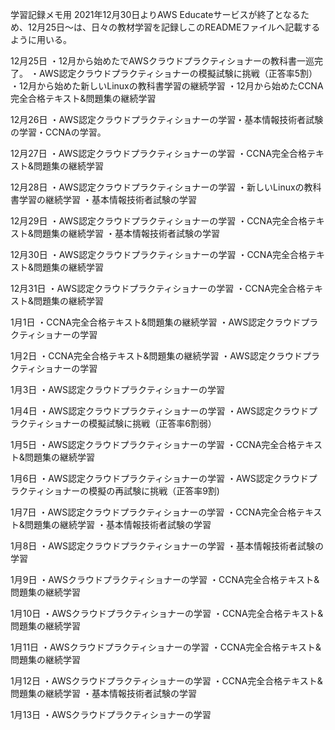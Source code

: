 学習記録メモ用
2021年12月30日よりAWS Educateサービスが終了となるため、12月25日～は、日々の教材学習を記録しこのREADMEファイルへ記載するように用いる。


12月25日
・12月から始めたでAWSクラウドプラクティショナーの教科書一巡完了。
・AWS認定クラウドプラクティショナーの模擬試験に挑戦（正答率5割）
・12月から始めた新しいLinuxの教科書学習の継続学習
・12月から始めたCCNA完全合格テキスト&問題集の継続学習

12月26日
・AWS認定クラウドプラクティショナーの学習・基本情報技術者試験の学習・CCNAの学習。

12月27日
・AWS認定クラウドプラクティショナーの学習
・CCNA完全合格テキスト&問題集の継続学習

12月28日
・AWS認定クラウドプラクティショナーの学習
・新しいLinuxの教科書学習の継続学習
・基本情報技術者試験の学習

12月29日
・AWS認定クラウドプラクティショナーの学習
・CCNA完全合格テキスト&問題集の継続学習
・基本情報技術者試験の学習

12月30日
・AWS認定クラウドプラクティショナーの学習
・CCNA完全合格テキスト&問題集の継続学習

12月31日
・AWS認定クラウドプラクティショナーの学習
・CCNA完全合格テキスト&問題集の継続学習

1月1日
・CCNA完全合格テキスト&問題集の継続学習
・AWS認定クラウドプラクティショナーの学習

1月2日
・CCNA完全合格テキスト&問題集の継続学習
・AWS認定クラウドプラクティショナーの学習

1月3日
・AWS認定クラウドプラクティショナーの学習

1月4日
・AWS認定クラウドプラクティショナーの学習
・AWS認定クラウドプラクティショナーの模擬試験に挑戦（正答率6割弱）

1月5日
・AWS認定クラウドプラクティショナーの学習
・CCNA完全合格テキスト&問題集の継続学習

1月6日
・AWS認定クラウドプラクティショナーの学習
・AWS認定クラウドプラクティショナーの模擬の再試験に挑戦（正答率9割)

1月7日
・AWS認定クラウドプラクティショナーの学習
・CCNA完全合格テキスト&問題集の継続学習
・基本情報技術者試験の学習

1月8日
・AWS認定クラウドプラクティショナーの学習
・基本情報技術者試験の学習

1月9日
・AWSクラウドプラクティショナーの学習
・CCNA完全合格テキスト&問題集の継続学習

1月10日
・AWSクラウドプラクティショナーの学習
・CCNA完全合格テキスト&問題集の継続学習

1月11日
・AWSクラウドプラクティショナーの学習
・CCNA完全合格テキスト&問題集の継続学習

1月12日
・AWSクラウドプラクティショナーの学習
・CCNA完全合格テキスト&問題集の継続学習
・基本情報技術者試験の学習

1月13日
・AWSクラウドプラクティショナーの学習
